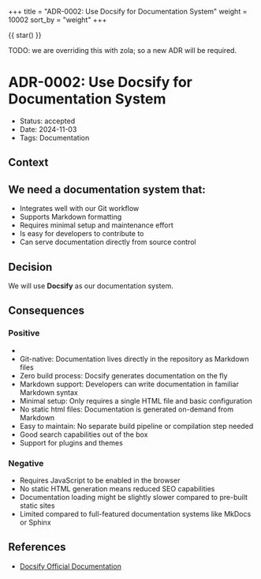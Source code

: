 +++
title = "ADR-0002: Use Docsify for Documentation System"
weight = 10002
sort_by = "weight"
+++

{{ star() }}

TODO: we are overriding this with zola; so a new ADR will be required.

# ADR-0002: Use Docsify for Documentation System

- Status: accepted
- Date: 2024-11-03
- Tags: Documentation

## Context

We need a documentation system that:
- 
- Integrates well with our Git workflow
- Supports Markdown formatting
- Requires minimal setup and maintenance effort
- Is easy for developers to contribute to
- Can serve documentation directly from source control

## Decision

We will use **Docsify** as our documentation system.

## Consequences

### Positive
- 
- Git-native: Documentation lives directly in the repository as Markdown files
- Zero build process: Docsify generates documentation on the fly
- Markdown support: Developers can write documentation in familiar Markdown syntax
- Minimal setup: Only requires a single HTML file and basic configuration
- No static html files: Documentation is generated on-demand from Markdown
- Easy to maintain: No separate build pipeline or compilation step needed
- Good search capabilities out of the box
- Support for plugins and themes

### Negative

- Requires JavaScript to be enabled in the browser
- No static HTML generation means reduced SEO capabilities
- Documentation loading might be slightly slower compared to pre-built static sites
- Limited compared to full-featured documentation systems like MkDocs or Sphinx

## References

- [Docsify Official Documentation](https://docsify.js.org/)
